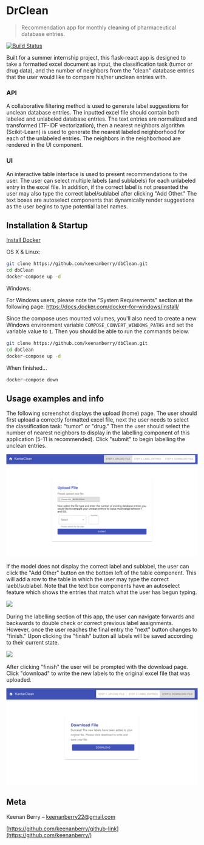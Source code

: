 # DrClean
> Recommendation app for monthly cleaning of pharmaceutical database entries.

[![Build Status][travis-image]][travis-url]

Built for a summer internship project, this flask-react app is designed to take a formatted excel document as input, the classification task (tumor or drug data), and the number of neighbors from the "clean" database entries that the user would like to compare his/her unclean entries with.

### API
A collaborative filtering method is used to generate label suggestions for unclean database entries. The inputted excel file should contain both labeled and unlabeled database entries. The text entries are normalized and transformed (TF-IDF vectorization), then a nearest neighbors algorithm (Scikit-Learn) is used to generate the nearest labeled neighborhood for each of the unlabeled entries. The neighbors in the neighborhood are rendered in the UI component. 

### UI
An interactive table interface is used to present recommendations to the user. The user can select multiple labels (and sublabels) for each unlabeled entry in the excel file. In addition, if the correct label is not presented the user may also type the correct label/sublabel after clicking "Add Other." The text boxes are autoselect components that dynamically render suggestions as the user begins to type potential label names.

## Installation & Startup

[Install Docker](https://docs.docker.com/v17.09/engine/installation/)

OS X & Linux:

```sh
git clone https://github.com/keenanberry/dbClean.git
cd dbClean
docker-compose up -d
```

Windows:

For Windows users, please note the "System Requirements" section at the following page: https://docs.docker.com/docker-for-windows/install/

Since the compose uses mounted volumes, you'll also need to create a new Windows environment variable `COMPOSE_CONVERT_WINDOWS_PATHS` and set the variable value to `1`. Then you should be able to run the commands below.

```sh
git clone https://github.com/keenanberry/dbClean.git
cd dbClean
docker-compose up -d
```

When finished...

```sh
docker-compose down
```

## Usage examples and info

The following screenshot displays the upload (home) page. The user should first upload a correctly formatted excel file, next the user needs to select the classification task: "tumor" or "drug." Then the user should select the number of nearest neighbors to display in the labelling component of this application (5-11 is recommended). Click "submit" to begin labelling the unclean entries.

![](demo/upload.png)

If the model does not display the correct label and sublabel, the user can click the "Add Other" button on the bottom left of the table component. This will add a row to the table in which the user may type the correct laebl/sublabel. Note that the text box components have an autoselect feature which shows the entries that match what the user has begun typing.

![](demo/add-other.gif)

During the labelling section of this app, the user can navigate forwards and backwards to double check or correct previous label assignments. However, once the user reaches the final entry the "next" button changes to "finish." Upon clicking the "finish" button all labels will be saved according to their current state. 

![](demo/forward-back.gif)

After clicking "finish" the user will be prompted with the download page. Click "download" to write the new labels to the original excel file that was uploaded.

![](demo/download.png)


## Meta

Keenan Berry – keenanberry22@gmail.com

[https://github.com/keenanberry/github-link](https://github.com/keenanberry/)

<!-- Markdown link & img dfn's -->
[travis-image]: https://img.shields.io/travis/dbader/node-datadog-metrics/master.svg?style=flat-square
[travis-url]: https://travis-ci.com/keenanberry/dbClean
[wiki]: https://github.com/yourname/yourproject/wiki
